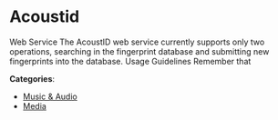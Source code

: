 # Acoustid


Web Service The AcoustID web service currently supports only two operations, searching in the fingerprint database and submitting new fingerprints into the database. Usage Guidelines Remember that



**Categories**:
- [Music & Audio](https://github.com/apis-list/apis-list#music-and-audio)
- [Media](https://github.com/apis-list/apis-list#media)





